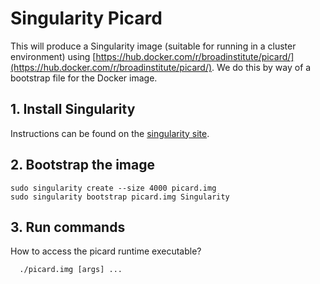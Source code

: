 # Singularity Picard

This will produce a Singularity image (suitable for running in a cluster environment) using [https://hub.docker.com/r/broadinstitute/picard/](https://hub.docker.com/r/broadinstitute/picard/). We do this by way of a bootstrap file for the Docker image.


## 1. Install Singularity

Instructions can be found on the [singularity site](https://singularityware.github.io).


## 2. Bootstrap the image


    sudo singularity create --size 4000 picard.img
    sudo singularity bootstrap picard.img Singularity


## 3. Run commands

How to access the picard runtime executable?


      ./picard.img [args] ...
